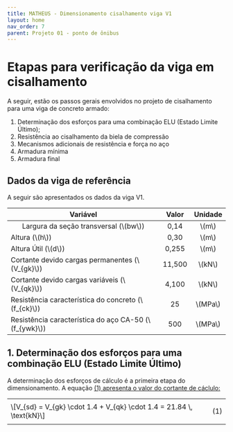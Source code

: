 ```yaml
---
title: MATHEUS - Dimensionamento cisalhamento viga V1
layout: home
nav_order: 7
parent: Projeto 01 - ponto de ônibus
---
```


<!--Don't delete this script-->
<script src = "https://polyfill.io/v3/polyfill.min.js?features=es6"></script>
<script id = "MathJax-script" async src="https://cdn.jsdelivr.net/npm/mathjax@3/es5/tex-mml-chtml.js"></script>
<!--Don't delete this script-->

<h1>Etapas para verificação da viga em cisalhamento</h1>  

<p aligin = "justify">
A seguir, estão os passos gerais envolvidos no projeto de cisalhamento para uma viga de concreto armado: 
</p>

<ol>
  <li>Determinação dos esforços para uma combinação ELU (Estado Limite Último);</li>
  <li>Resistência ao cisalhamento da biela de compressão</li>
  <li>Mecanismos adicionais de resistência e força no aço</li>
  <li>Armadura mínima</li>
  <li>Armadura final</li>
</ol>

<h2>Dados da viga de referência</h2>  
<p aligin = "justify">
A seguir são apresentados os dados da viga V1. 
</p>

<table>
<thead align="center">
  <tr>
    <th>Variável</th>
    <th>Valor</th>
    <th>Unidade</th>
  </tr>
</thead>
<tbody align="center">
  <tr>
    <td>Largura da seção transversal (\(bw\))</td>
    <td>0,14</td>
    <td>\(m\)</td>
  </tr>
  <tr>
    <td align = "left">Altura (\(h\))</td>
    <td>0,30</td>
    <td>\(m\)</td>
  </tr>
  <tr>
    <td align = "left">Altura Útil (\(d\))</td>
    <td>0,255</td>
    <td>\(m\)</td>
  </tr>
  <tr>
    <td align = "left">Cortante devido cargas permanentes (\(V_{gk}\))</td>
    <td>11,500</td>
    <td>\(kN\)</td>
  </tr>
  <tr>
    <td align = "left">Cortante devido cargas variáveis (\(V_{qk}\))</td>
    <td>4,100</td>
    <td>\(kN\)</td>
  </tr>
  <tr>
    <td align = "left">Resistência característica do concreto (\(f_{ck}\))</td>
    <td>25</td>
    <td>\(MPa\)</td>
  </tr>
  <tr>
    <td align = "left">Resistência característica do aço CA-50 (\(f_{ywk}\))</td>
    <td>500</td>
    <td>\(MPa\)</td>
  </tr>
</tbody>
</table>

<h2>1. Determinação dos esforços para uma combinação ELU (Estado Limite Último)</h2>  

<p aligin = "justify">
A determinação dos esforços de cálculo é a primeira etapa do dimensionamento. A equação <a href="#eq1">(1) apresenta o valor do cortante de cáclulo:</a>
</p>

<table>
  <tr>
    <td align = "left">\[V_{sd} = V_{gk} \cdot 1.4 + V_{qk} \cdot 1.4 = 21.84 \, \text{kN}\]</td>
    <td><p align = "right" id = "eq1">(1)</p></td>
  </tr>
</table>
